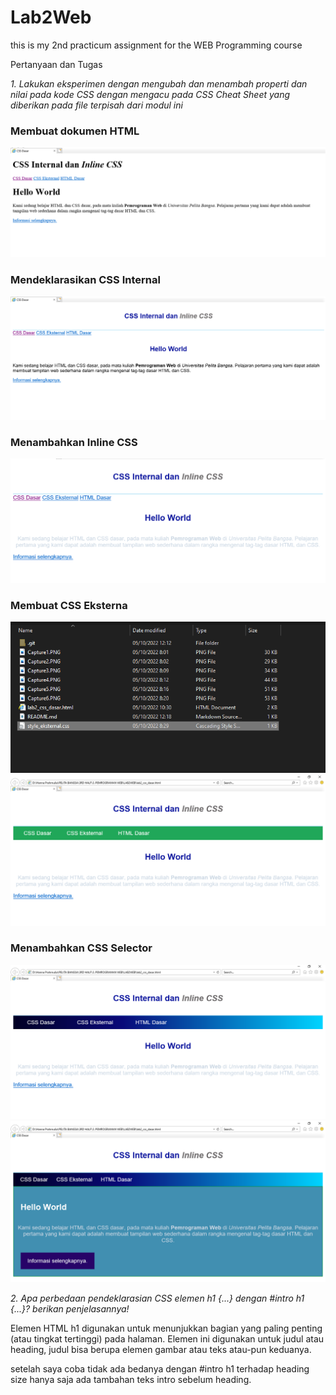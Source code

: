 # Lab2Web
this is my 2nd practicum assignment for the WEB Programming course

Pertanyaan dan Tugas 
<p> <i> 1. Lakukan eksperimen dengan mengubah dan menambah properti dan nilai pada kode CSS 
dengan mengacu pada CSS Cheat Sheet yang diberikan pada file terpisah dari modul ini </i><br/></p>

### Membuat dokumen HTML
<img src="Capture1.PNG"  />

### Mendeklarasikan CSS Internal
<img src="Capture2.PNG"  />

### Menambahkan Inline CSS
<img src="Capture3.PNG"   />

### Membuat CSS Eksterna
<img src="Capture4(1).PNG"/> 
<img src="Capture4.PNG"   />

###  Menambahkan CSS Selector
<img src="Capture5.PNG"   />
<img src="Capture6.PNG"   />

<p> <i> 2. Apa perbedaan pendeklarasian CSS elemen h1 {...} dengan #intro h1 {...}? berikan 
penjelasannya! </i><br/></p>

<p>Elemen HTML h1 digunakan untuk menunjukkan bagian yang paling penting (atau tingkat tertinggi) pada halaman. Elemen ini digunakan untuk judul atau heading, judul bisa berupa elemen gambar atau teks atau-pun keduanya.</p>
<p>setelah saya coba tidak ada bedanya dengan #intro h1 terhadap heading size hanya saja ada tambahan teks intro sebelum heading.</p>
















